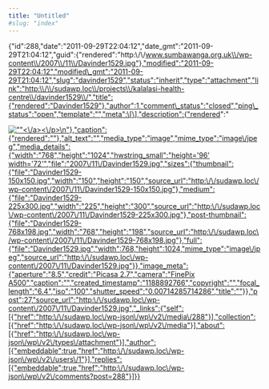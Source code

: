 ```yaml
---
title: "Untitled"
#slug: "index"
---
```


{"id":288,"date":"2011-09-29T22:04:12","date\_gmt":"2011-09-29T21:04:12","guid":{"rendered":"http:\\/\\/www.sumbawanga.org.uk\\/wp-content\\/2007\\/11\\/Davinder1529.jpg"},"modified":"2011-09-29T22:04:12","modified\_gmt":"2011-09-29T21:04:12","slug":"davinder1529","status":"inherit","type":"attachment","link":"http:\\/\\/sudawp.loc\\/projects\\/kalalasi-health-centre\\/davinder1529\\/","title":{"rendered":"Davinder1529"},"author":1,"comment\_status":"closed","ping\_status":"open","template":"","meta":\[\],"description":{"rendered":"

[![\"\"](\"http:\/\/sudawp.loc\/wp-content\/2007\/11\/Davinder1529-225x300.jpg\")<\\/a><\\/p>\\n"},"caption":{"rendered":""},"alt\_text":"","media\_type":"image","mime\_type":"image\\/jpeg","media\_details":{"width":"768","height":"1024","hwstring\_small":"height='96' width='72'","file":"2007\\/11\\/Davinder1529.jpg","sizes":{"thumbnail":{"file":"Davinder1529-150x150.jpg","width":"150","height":"150","source\_url":"http:\\/\\/sudawp.loc\\/wp-content\\/2007\\/11\\/Davinder1529-150x150.jpg"},"medium":{"file":"Davinder1529-225x300.jpg","width":"225","height":"300","source\_url":"http:\\/\\/sudawp.loc\\/wp-content\\/2007\\/11\\/Davinder1529-225x300.jpg"},"post-thumbnail":{"file":"Davinder1529-768x198.jpg","width":"768","height":"198","source\_url":"http:\\/\\/sudawp.loc\\/wp-content\\/2007\\/11\\/Davinder1529-768x198.jpg"},"full":{"file":"Davinder1529.jpg","width":768,"height":1024,"mime\_type":"image\\/jpeg","source\_url":"http:\\/\\/sudawp.loc\\/wp-content\\/2007\\/11\\/Davinder1529.jpg"}},"image\_meta":{"aperture":"8.5","credit":"Picasa 2.7","camera":"FinePix A500","caption":"","created\_timestamp":"1188892766","copyright":"","focal\_length":"6.4","iso":"100","shutter\_speed":"0.00714285714286","title":""}},"post":27,"source\_url":"http:\\/\\/sudawp.loc\\/wp-content\\/2007\\/11\\/Davinder1529.jpg","\_links":{"self":\[{"href":"http:\\/\\/sudawp.loc\\/wp-json\\/wp\\/v2\\/media\\/288"}\],"collection":\[{"href":"http:\\/\\/sudawp.loc\\/wp-json\\/wp\\/v2\\/media"}\],"about":\[{"href":"http:\\/\\/sudawp.loc\\/wp-json\\/wp\\/v2\\/types\\/attachment"}\],"author":\[{"embeddable":true,"href":"http:\\/\\/sudawp.loc\\/wp-json\\/wp\\/v2\\/users\\/1"}\],"replies":\[{"embeddable":true,"href":"http:\\/\\/sudawp.loc\\/wp-json\\/wp\\/v2\\/comments?post=288"}\]}}](http:\/\/sudawp.loc\/wp-content\/2007\/11\/Davinder1529.jpg)